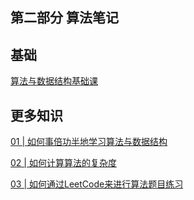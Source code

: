 ## 第二部分 算法笔记

## 基础

[算法与数据结构基础课](01/README.md)


## 更多知识

[01 | 如何事倍功半地学习算法与数据结构](01/README.md)

[02 | 如何计算算法的复杂度](https://geek.thickink.com/page/932)

[03 | 如何通过LeetCode来进行算法题目练习](https://geek.thickink.com/page/933)


